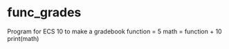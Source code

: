 func_grades
===========

Program for ECS 10 to make a gradebook
function = 5
math = function + 10
print(math)
